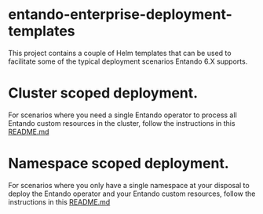 # entando-enterprise-deployment-templates
This project contains a couple of Helm templates that can be used to facilitate some of the typical deployment 
scenarios Entando 6.X supports.

# Cluster scoped deployment.
For scenarios where you need a single Entando operator to process all Entando custom resources in the cluster, 
follow the instructions in this [README.md](./cluster-scoped-operator/README.md)

# Namespace scoped deployment.
For scenarios where you only have a single namespace at your disposal to deploy the Entando operator and
your Entando custom resources, follow the instructions in this [README.md](./namespace-scoped-operator/README.md)
